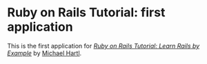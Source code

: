 # Ruby on Rails Tutorial: first application

This is the first application for [*Ruby on Rails Tutorial: Learn Rails
by Example*](http://railstutorial.org/) by [Michael
Hartl](http://michaelhartl.com/).
